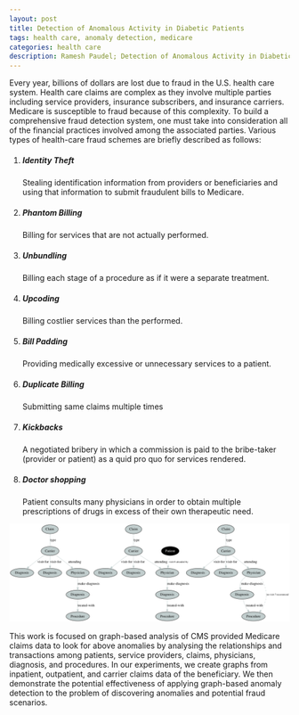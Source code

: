 ```yaml
---
layout: post
title: Detection of Anomalous Activity in Diabetic Patients
tags: health care, anomaly detection, medicare
categories: health care
description: Ramesh Paudel; Detection of Anomalous Activity in Diabetic Patients
---
```



Every year, billions of dollars are lost due to fraud in the U.S. health care system. Health care claims are complex as they involve multiple parties including service providers, insurance subscribers, and insurance carriers. Medicare is susceptible to fraud because of this complexity. To build a comprehensive fraud detection system, one must take into consideration all of the financial practices involved among the associated parties. Various types of health-care fraud schemes are briefly described as follows:
1. <h5>Identity Theft</h5>Stealing identification information from providers or beneficiaries and using that information to submit fraudulent bills to Medicare.
2. <h5>Phantom Billing</h5>Billing for services that are not actually performed.
3. <h5>Unbundling </h5>Billing each stage of a procedure as if it were a separate treatment.
4. <h5>Upcoding </h5>Billing costlier services than the performed.
5. <h5>Bill Padding </h5>Providing medically excessive or unnecessary services to a patient.
6. <h5>Duplicate Billing </h5>Submitting same claims multiple times
7. <h5>Kickbacks </h5>A negotiated bribery in which a commission is paid to the bribe-taker (provider or patient) as a quid pro quo for services rendered.
8. <h5>Doctor shopping</h5>Patient consults many physicians in order to obtain multiple prescriptions of drugs in excess of their own therapeutic need.

<div class="span2 topimage">
    <a href="../assets/pics/cprobAnom1.png">
        <img src="../assets/pics/cprobAnom1.png"
              title="Normal and Anomalous Graph Structure" alt="Normal and Anomalous Graph Structure"/></a>
    </div>
   
This work is focused on graph-based analysis of CMS provided Medicare claims data to look for above anomalies by analysing the relationships and transactions among patients, service providers, claims, physicians, diagnosis, and procedures. 
In our experiments, we create graphs from inpatient, outpatient, and carrier claims data of the beneficiary. We then demonstrate the potential effectiveness of applying graph-based anomaly detection to the problem of discovering anomalies and potential fraud scenarios.
